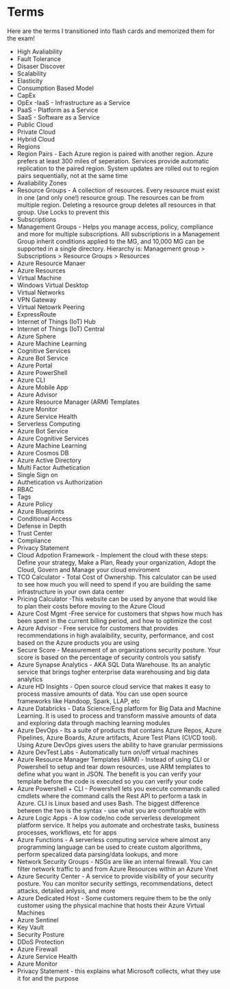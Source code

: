 # Terms
Here are the terms I transitioned into flash cards and memorized them for the exam! 
- High Avaliability
- Fault Tolerance
- Disaser Discover
- Scalability
- Elasticity
- Consumption Based Model
- CapEx
- OpEx
-IaaS - Infrastructure as a Service
- PaaS - Platform as a Service
- SaaS - Software as a Service
- Public Cloud
- Private Cloud
- Hybrid Cloud 
- Regions
- Region Pairs - Each Azure region is paired with another region. Azure prefers at least 300 miles of seperation. Services provide automatic replication to the paired region. System updates are rolled out to region pairs sequentially, not at the same time 
- Avaliability Zones
- Resource Groups - A collection of resources. Every resource must exist in one (and only one!) resource group. The resources can be from multiple region. Deleting a resource group deletes all resources in that group. Use Locks to prevent this
- Subscriptions
- Management Groups - Helps you manage access, policy, compliance and more for multiple subscriptions. Alll subscriptions in a Management Group inherit conditions applied to the MG, and 10,000 MG can be supported in a single directory. Hierarchy is: Management group > Subscriptions > Resource Groups > Resources
- Azure Resource Manaer
- Azure Resources
- Virtual Machine
- Windows Virtual Desktop
- Virtual Networks
- VPN Gateway
- Virtual Netowrk Peering
- ExpressRoute
- Internet of Things (IoT) Hub
- Internet of Things (IoT) Central
- Azure Sphere 
- Azure Machine Learning
- Cognitive Services
- Azure Bot Service
- Azure Portal
- Azure PowerShell
- Azure CLI
- Azure Mobile App
- Azure Advisor
- Azure Resource Manager (ARM) Templates
- Azure Monitor
- Azure Service Health
- Serverless Computing 
- Azure Bot Service
- Azure Cognitive Services
- Azure Machine Learning
- Azure Cosmos DB
- Azure Active Directory
- Multi Factor Authetication
- Single Sign on
- Authetication vs Authorization
- RBAC
- Tags
- Azure Policy
- Azure Blueprints
- Conditional Access
- Defense in Depth
- Trust Center
- Compliance
- Privacy Statement
- Cloud Adpotion Framework - Implement the cloud with these steps: Define your strategy, Make a Plan, Ready your organization, Adopt the Cloud, Govern and Manage your cloud enviroment 
- TCO Calculator - Total Cost of Ownership. This calculator can be used to see how much you will need to spend if you are building the same infrastructure in your own data center
- Pricing Calculator -This website can be used by anyone that would like to plan their costs before moving to the Azure Cloud
- Azure Cost Mgmt -Free service for customers that shpws how much has been spent in the current billing period, and how to optimize the cost 
- Azure Advisor - Free service for customers that provides recommendations in high avalaibility, security, performance, and cost based on the Azure products you are using
- Secure Score - Measurement of an organizations security posture. Your score is based on the percentage of security controls you satisfy
- Azure Synapse Analytics - AKA SQL Data Warehouse. Its an analytic service that brings togher enterprise data warehousing and big data analytics
- Azure HD Insights - Open source cloud service that makes it easy to process massive amounts of data. You can use open source frameworks like Handoop, Spark, LLAP, etc
- Azure Databricks - Data Science/Eng platform for Big Data and Machine Learning. It is used to process and transform massive amounts of data and exploring data through maching learning modules 
- Azure DevOps - Its a suite of products that contains Azure Repos, Azure Pipelines, Azure Boards, Azure artifacts, Azure Test Plans (CI/CD tool). Using Azure DevOps gives users the ability to have granular permissions 
- Azure DevTest Labs - Automatically turn on/off virtual machines 
- Azure Resource Manager Templates (ARM) - Instead of using CLI or Powershell to setup and tear down resources, use ARM templates to define what you want in JSON. The benefit is you can verify your template before the code is executed so you can verify your code
- Azure Powershell + CLI - Powershell lets you execute commands called cmdlets where the command calls the Rest API to perform a task in Azure. CLI is Linux based and uses Bash. The biggest difference between the two is the syntax - use what you are comftorable with 
- Azure Logic Apps - A low code/no code serverless development platform service. It helps you automate and orchestrate tasks, business processes, workflows,  etc for apps
- Azure Functions - A serverless computing service where almost any programming language can be used to create custom algorithms, perform specalized data parsing/data lookups, and more
- Network Security Groups - NSGs are like an internal firewall. You can filter network traffic to and from Azure Resources within an Azure Vnet
- Azure Security Center -  A service to provide visibility of your security posture. You can monitor security settings, recommendations, detect attacks, detailed anlysis, and more 
- Azure Dedicated Host - Some customers require them to be the only customer using the physical machine that hosts their Azure Virtual Machines
- Azure Sentinel
- Key Vault
- Security Posture
- DDoS Protection
- Azure Firewall
- Azure Service Health
- Azure Monitor 
- Privacy Statement - this explains what Microsoft collects, what they use it for and the purpose


































